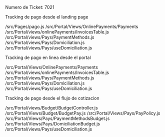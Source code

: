 Numero de Ticket: 7021

Tracking de pago desde el landing page

/src/Pages/pago.js
/src/Portal/Views/OnlinePayments/Payments
/src/Portal/views/onlinePayments/InvoicesTable.js
/src/Portal/views/Pays/PaymentMethods.js
/src/Portal/views/Pays/Domiciliation.js 
/src/Portal/views/Pays/useDomiciliation.js 

Tracking de pago en linea desde el portal 

/src/Portal/Views/OnlinePayments/Payments
/src/Portal/views/onlinePayments/InvoicesTable.js
/src/Portal/views/Pays/PaymentMethods.js
/src/Portal/views/Pays/Domiciliation.js 
/src/Portal/views/Pays/useDomiciliation.js 

Tracking de pago desde el flujo de cotizacion

/src/Portal/views/Budget/BudgetController.js
/src/Portal/Views/Budget/BudgetPay.js
/src/Portal/Views/Pays/PayPolicy.js
/src/Portal/Views/Pays/PaymentMethodsBudget.js
/src/Portal/Views/Pays/DomiciliationBudget.js
/src/Portal/views/Pays/useDomiciliation.js 